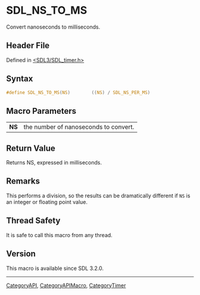 # SDL_NS_TO_MS

Convert nanoseconds to milliseconds.

## Header File

Defined in [<SDL3/SDL_timer.h>](https://github.com/libsdl-org/SDL/blob/main/include/SDL3/SDL_timer.h)

## Syntax

```c
#define SDL_NS_TO_MS(NS)        ((NS) / SDL_NS_PER_MS)
```

## Macro Parameters

|        |                                       |
| ------ | ------------------------------------- |
| **NS** | the number of nanoseconds to convert. |

## Return Value

Returns NS, expressed in milliseconds.

## Remarks

This performs a division, so the results can be dramatically different if
`NS` is an integer or floating point value.

## Thread Safety

It is safe to call this macro from any thread.

## Version

This macro is available since SDL 3.2.0.





----
[CategoryAPI](CategoryAPI), [CategoryAPIMacro](CategoryAPIMacro), [CategoryTimer](CategoryTimer)

